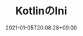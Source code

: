 ---
title: "KotlinのIni"
date: 2021-01-05T20:08:28+09:00
Description: ""
Tags: []
Categories: []
DisableComments: false
---